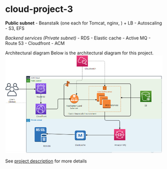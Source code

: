 # cloud-project-3
**Public subnet**
    - Beanstalk (one each for Tomcat, nginx, ) + LB
    - Autoscaling 
    - S3, EFS

*Backend services (Private subnet)*
    - RDS
    - Elastic cache
    - Active MQ
    - Route 53
    - Cloudfront 
    - ACM

Architectural diagram
Below is the architectural diagram for this project.
![architectural diagram](archi_diagram.png)

See [project description](project_description3.pdf) for more details